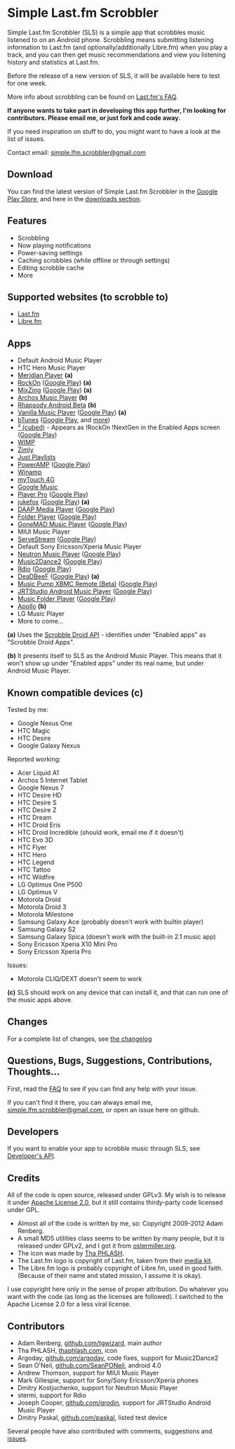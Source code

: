 Simple Last.fm Scrobbler
========================

Simple Last.fm Scrobbler (SLS) is a simple app that scrobbles music listened
to on an Android phone. Scrobbling means submitting listening information to
Last.fm (and optionally/additionally Libre.fm) when you play a track, and you
can then get music recommendations and view you listening history and statistics
at Last.fm.

Before the release of a new version of SLS, it will be available here to test for
one week.

More info about scrobbling can be found on [Last.fm's FAQ](http://www.last.fm/help/faq?category=Scrobbling#201).

**If anyone wants to take part in developing this app further, I'm looking for contributors. Please email me, or just fork and code away.**

If you need inspiration on stuff to do, you might want to have a look at the list of issues.

Contact email:
[simple.lfm.scrobbler@gmail.com](mailto:simple.lfm.scrobbler@gmail.com)

Download
--------
You can find the latest version of Simple Last.fm Scrobbler in the
[Google Play Store](https://play.google.com/store/apps/details?id=com.adam.aslfms), and here
in the [downloads section](https://github.com/tgwizard/sls/downloads).

Features
--------

 * Scrobbling
 * Now playing notifications
 * Power-saving settings
 * Caching scrobbles (while offline or through settings)
 * Editing scrobble cache
 * More

Supported websites (to scrobble to)
-----------------------------------

 * [Last.fm](http://last.fm)
 * [Libre.fm](http:///libre.fm)

Apps
----

 * Default Android Music Player
 * HTC Hero Music Player
 * [Meridian Player](http://sites.google.com/site/eternalsandbox/Home/meridian-video-player) **(a)**
 * [RockOn](http://abrantix.org/rockon.php) ([Google Play](https://play.google.com/store/apps/details?id=org.abrantes.filex)) **(a)**
 * [MixZing](http://mixzing.com/android.html ) ([Google Play](https://play.google.com/store/apps/details?id=com.mixzing.basic)) **(a)**
 * [Archos Music Player](http://www.archos.com/products/imt/archos_5it/index.html) **(b)**
 * [Rhapsody Android Beta](http://www.rhapsody.com/android/download) **(b)**
 * [Vanilla Music Player](http://github.com/kreed/vanilla) ([Google Play](https://play.google.com/store/apps/details?id=org.kreed.vanilla)) **(a)**
 * [bTunes](http://www.btunesmusicplayer.com/default.html) ([Google Play](https://play.google.com/store/apps/details?id=com.bmayers.bTunesRelease), and [more](http://www.facebook.com/pages/bTunes/362875048125?v=wall))
 * [³ (cubed)](http://abrantix.org/3.php) - Appears as !RockOn !NextGen in the Enabled Apps screen ([Google Play](https://play.google.com/store/apps/details?id=org.abrantix.rockon.rockonnggl))
 * [WIMP](http://wimp.no/)
 * [Zimly](http://zim.ly/)
 * [Just Playlists](http://jp.folsoms.info)
 * [PowerAMP](http://powerampapp.com/) ([Google Play](https://play.google.com/store/apps/details?id=com.maxmpz.audioplayer))
 * [Winamp](http://blog.winamp.com/2010/11/30/winamp-for-android/)
 * [myTouch 4G](http://mytouch.t-mobile.com/)
 * [Google Music](http://music.google.com/music/)
 * [Player Pro](http://www.aplayerpro.com/) ([Google Play](https://play.google.com/store/apps/details?id=com.tbig.playerpro))
 * [jukefox](http://www.jukefox.org/) ([Google Play](https://play.google.com/store/apps/details?id=ch.ethz.dcg.pancho2)) **(a)**
 * [DAAP Media Player](http://code.google.com/p/daap-client/ ) ([Google Play](https://play.google.com/store/apps/details?id=org.mult.daap))
 * [Folder Player](http://folderplayer.com/) ([Google Play](https://play.google.com/store/apps/details?id=com.folderplayer))
 * [GoneMAD Music Player](http://gonemadmusicplayer.blogspot.com/) ([Google Play](https://play.google.com/store/apps/details?id=gonemad.gmmp))
 * MIUI Music Player
 * [ServeStream](http://sourceforge.net/projects/servestream/) ([Google Play](https://play.google.com/store/apps/details?id=net.sourceforge.servestream))
 * Default Sony Ericsson/Xperia Music Player
 * [Neutron Music Player](http://neutronmp.com/) ([Google Play](https://play.google.com/store/apps/details?id=com.neutroncode.mp))
 * [Music2Dance2](http://www.argoday.com/wiki/Music2Dance2) ([Google Play](https://play.google.com/store/apps/developer?id=Argoday))
 * [Rdio](http://www.rdio.com/) ([Google Play](https://play.google.com/store/apps/details?id=com.rdio.android.ui))
 * [DeaDBeeF](http://deadbeef.sourceforge.net/) ([Google Play](https://play.google.com/store/apps/details?id=org.deadbeef.android)) **(a)**
 * [Music Pump XBMC Remote (Beta)](http://forum.xbmc.org/showthread.php?tid=131303) ([Google Play](https://play.google.com/store/apps/details?id=ch.berard.xbmcremotebeta))
 * [JRTStudio Android Music Player](http://www.jrtstudio.com/) ([Google Play](https://play.google.com/store/apps/details?id=com.jrtstudio.music))
 * [Music Folder Player](https://sites.google.com/site/zorillasoft/) ([Google Play](https://play.google.com/store/apps/details?id=de.zorillasoft.musicfolderplayer))
 * [Apollo](http://www.seeingpixels.org/2012/05/apollo.html) **(b)**
 * LG Music Player
 * More to come...

**(a)** Uses the [Scrobble Droid API](http://code.google.com/p/scrobbledroid/wiki/DeveloperAPI) - identifies under "Enabled apps" as "Scrobble Droid Apps".

**(b)** It presents itself to SLS as the Android Music Player. This means that it won't show up under "Enabled apps" under its real name, but under Android Music Player.


Known compatible devices **(c)**
-----------------------------

Tested by me:

 * Google Nexus One
 * HTC Magic
 * HTC Desire
 * Google Galaxy Nexus

Reported working:

 * Acer Liquid A1
 * Archos 5 Internet Tablet
 * Google Nexus 7
 * HTC Desire HD
 * HTC Desire S
 * HTC Desire Z
 * HTC Dream
 * HTC Droid Eris
 * HTC Droid Incredible (should work, email me if it doesn't)
 * HTC Evo 3D
 * HTC Flyer
 * HTC Hero
 * HTC Legend
 * HTC Tattoo
 * HTC Wildfire
 * LG Optimus One P500
 * LG Optimus V
 * Motorola Droid
 * Motorola Droid 3
 * Motorola Milestone
 * Samsung Galaxy Ace (probably doesn't work with builtin player)
 * Samsung Galaxy S2
 * Samsung Galaxy Spica (doesn't work with the built-in 2.1 music app)
 * Sony Ericsson Xperia X10 Mini Pro
 * Sony Ericsson Xperia Pro

Issues:

 * Motorola CLIQ/DEXT doesn't seem to work

**(c)** SLS should work on any device that can install it, and that can run one of the music apps above.

Changes
-------

For a complete list of changes, see [the changelog](https://github.com/tgwizard/sls/blob/master/assets/changelog.txt)

Questions, Bugs, Suggestions, Contributions, Thoughts...
--------------------------------------------------------

First, read the [FAQ](https://github.com/tgwizard/sls/wiki/FAQ)
to see if you can find any help with your issue.

If you can't find it there, you can always email me,
[simple.lfm.scrobbler@gmail.com](mailto:simple.lfm.scrobbler@gmail.com),
or open an issue here on github.

Developers
----------
If you want to enable your app to scrobble music through SLS, see
[Developer's API](https://github.com/tgwizard/sls/wiki/Developer's-API).

Credits
-------

All of the code is open source, released under GPLv3. 
My wish is to release it under [Apache License 2.0](http://www.apache.org/licenses/LICENSE-2.0), but it still contains thirdy-party code licensed under GPL.

 * Almost all of the code is written by me, so: Copyright 2009-2012 Adam Renberg.
 * A small MD5 utilities class seems to be written by many people,
but it is released under GPLv2, and I got it from [ostermiller.org](http://ostermiller.org/utils/MD5.html).
 * The icon was made by [Tha PHLASH](http://www.thaphlash.com/).
 * The Last.fm logo is copyright of Last.fm, taken from their [media kit](http://www.last.fm/resources).
 * The Libre.fm logo is probably copyright of Libre.fm, used in good faith. (Because of their name and stated mission, I assume it is okay).

I use copyright here only in the sense of proper attribution. Do whatever you want with the code (as long as the licenses are followed). I switched to the Apache License 2.0 for a less viral license.

Contributors
------------

 * Adam Renberg, [github.com/tgwizard](https://github.com/tgwizard), main author
 * Tha PHLASH, [thaphlash.com](http://www.thaphlash.com/), icon
 * Argoday, [github.com/argoday](https://github.com/argoday), code fixes, support for Music2Dance2
 * Sean O'Neil, [github.com/SeanPONeil](https://github.com/SeanPONeil), android 4.0
 * Andrew Thomson, support for MIUI Music Player
 * Mark Gillespie, support for Sony/Sony Ericsson/Xperia phones
 * Dmitry Kostjuchenko, support for Neutron Music Player
 * stermi, support for Rdio
 * Joseph Cooper, [github.com/grodin](https://github.com/grodin), support for JRTStudio Android Music Player
 * Dmitry Paskal, [github.com/paskal](https://github.com/paskal), listed test device

Several people have also contributed with comments, suggestions and [issues](https://github.com/tgwizard/sls/issues/).
